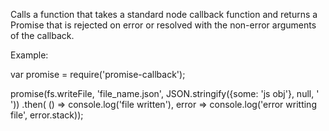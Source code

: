 Calls a function that takes a standard node callback function and returns a Promise that is rejected on error or resolved with the non-error arguments of the callback.

Example:

var promise = require('promise-callback');

promise(fs.writeFile, 'file_name.json', JSON.stringify({some: 'js obj'}, null, '  '))
  .then(
    () => console.log('file written'),
    error => console.log('error writting file', error.stack));
